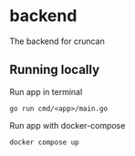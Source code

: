 # backend

The backend for cruncan

## Running locally

Run app in terminal

```shell
go run cmd/<app>/main.go
```

Run app with docker-compose

```shell
docker compose up
```